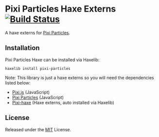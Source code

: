 Pixi Particles Haxe Externs [![Build Status](https://travis-ci.org/Rollo-Liu/pixi-particles-haxe.svg?branch=master)](https://travis-ci.org/Rollo-Liu/pixi-particles-haxe)
============
A haxe externs for [Pixi Particles](http://github.com/CloudKidStudio/PixiParticles).

## Installation ##
Pixi Particles Haxe can be installed via Haxelib:
```
haxelib install pixi-particles
```
Note: This library is just a haxe externs so you will need the dependencies listed below:
* [Pixi.js](http://www.pixijs.com/) (JavaScript)
* [Pixi Particles](http://github.com/CloudKidStudio/PixiParticles) (JavaScript)
* [Pixi-haxe](http://github.com/pixijs/pixi-haxe) (Haxe externs, auto installed via Haxelib)

## License ##
Released under the [MIT](http://opensource.org/licenses/MIT) License.
